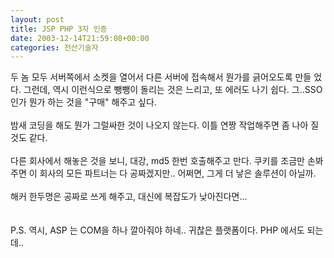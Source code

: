 ```yaml
---
layout: post
title: JSP PHP 3자 인증
date: 2003-12-14T21:59:08+00:00
categories: 전산기술자
---
```

두 놈 모두 서버쪽에서 소켓을 열어서 다른 서버에 접속해서 뭔가를 긁어오도록 만들 었다. 그런데, 역시 이런식으로 뺑뺑이 돌리는 것은 느리고, 또 에러도 나기 쉽다. 그..SSO 인가 뭔가 하는 것을 "구매" 해주고 싶다.<br /><br />밤새 코딩을 해도 뭔가 그럴싸한 것이 나오지 않는다. 이틀 연짱 작업해주면 좀 나아 질 것도 같다.<br /><br />다른 회사에서 해놓은 것을 보니, 대강, md5 한번 호출해주고 만다. 쿠키를 조금만 손봐주면 이 회사의 모든 파트너는 다 공짜겠지만.. 어쩌면, 그게 더 낳은 솔루션이 아닐까. <br /><br />해커 한두명은 공짜로 쓰게 해주고, 대신에 복잡도가 낮아진다면...<br /><br /><br />P.S. 역시, ASP 는 COM을 하나 깔아줘야 하네.. 귀찮은 플랫폼이다. PHP 에서도 되는데..
